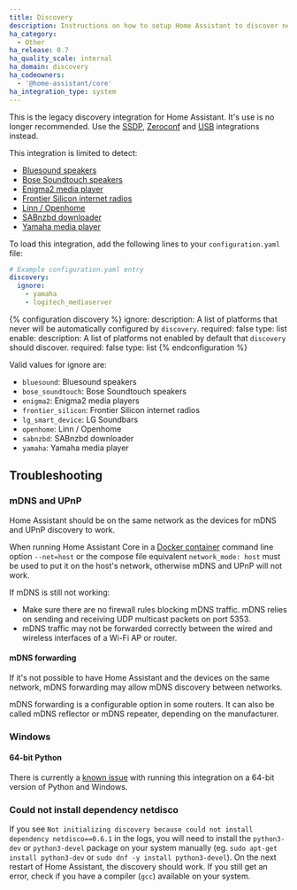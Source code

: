 ```yaml
---
title: Discovery
description: Instructions on how to setup Home Assistant to discover new devices with the Discovery integration.
ha_category:
  - Other
ha_release: 0.7
ha_quality_scale: internal
ha_domain: discovery
ha_codeowners:
  - '@home-assistant/core'
ha_integration_type: system
---
```


This is the legacy discovery integration for Home Assistant. It's use is no longer recommended. Use the [SSDP](/integrations/ssdp/), [Zeroconf](/integrations/zeroconf/) and [USB](/integrations/usb/) integrations instead.

This integration is limited to detect:

 * [Bluesound speakers](/integrations/bluesound)
 * [Bose Soundtouch speakers](/integrations/soundtouch)
 * [Enigma2 media player](/integrations/enigma2)
 * [Frontier Silicon internet radios](/integrations/frontier_silicon)
 * [Linn / Openhome](/integrations/openhome)
 * [SABnzbd downloader](/integrations/sabnzbd)
 * [Yamaha media player](/integrations/yamaha)

To load this integration, add the following lines to your `configuration.yaml` file:

```yaml
# Example configuration.yaml entry
discovery:
  ignore:
    - yamaha
    - logitech_mediaserver
```

{% configuration discovery %}
ignore:
  description: A list of platforms that never will be automatically configured by `discovery`.
  required: false
  type: list
enable:
  description: A list of platforms not enabled by default that `discovery` should discover.
  required: false
  type: list
{% endconfiguration %}

Valid values for ignore are:

 * `bluesound`: Bluesound speakers
 * `bose_soundtouch`: Bose Soundtouch speakers
 * `enigma2`: Enigma2 media players
 * `frontier_silicon`: Frontier Silicon internet radios
 * `lg_smart_device`: LG Soundbars
 * `openhome`: Linn / Openhome
 * `sabnzbd`: SABnzbd downloader
 * `yamaha`: Yamaha media player

## Troubleshooting

### mDNS and UPnP

Home Assistant should be on the same network as the devices for mDNS and UPnP discovery to work.

When running Home Assistant Core in a [Docker container](/docs/installation/docker/) command line option `--net=host` or the compose file equivalent `network_mode: host` must be used to put it on the host's network, otherwise mDNS and UPnP will not work.

If mDNS is still not working:
- Make sure there are no firewall rules blocking mDNS traffic. mDNS relies on sending and receiving UDP multicast packets on port 5353.
- mDNS traffic may not be forwarded correctly between the wired and wireless interfaces of a Wi-Fi AP or router.

#### mDNS forwarding
If it's not possible to have Home Assistant and the devices on the same network, mDNS forwarding may allow mDNS discovery between networks.

mDNS forwarding is a configurable option in some routers. It can also be called mDNS reflector or mDNS repeater, depending on the manufacturer.

### Windows

#### 64-bit Python
There is currently a <a href='https://web.archive.org/web/20200623234241/https://bitbucket.org/al45tair/netifaces/issues/17/dll-fails-to-load-windows-81-64bit'>known issue</a> with running this integration on a 64-bit version of Python and Windows.

### Could not install dependency netdisco

If you see `Not initializing discovery because could not install dependency netdisco==0.6.1` in the logs, you will need to install the `python3-dev` or `python3-devel` package on your system manually (eg. `sudo apt-get install python3-dev` or `sudo dnf -y install python3-devel`). On the next restart of Home Assistant, the discovery should work. If you still get an error, check if you have a compiler (`gcc`) available on your system.
